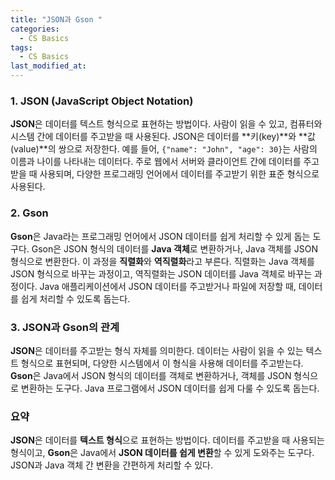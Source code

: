 ```yaml
---
title: "JSON과 Gson "
categories:
  - CS Basics
tags:
  - CS Basics
last_modified_at: 
---
```



### 1. JSON (JavaScript Object Notation)
**JSON**은 데이터를 텍스트 형식으로 표현하는 방법이다. 사람이 읽을 수 있고, 컴퓨터와 시스템 간에 데이터를 주고받을 때 사용된다. JSON은 데이터를 **키(key)**와 **값(value)**의 쌍으로 저장한다. 예를 들어, `{"name": "John", "age": 30}`는 사람의 이름과 나이를 나타내는 데이터다. 주로 웹에서 서버와 클라이언트 간에 데이터를 주고받을 때 사용되며, 다양한 프로그래밍 언어에서 데이터를 주고받기 위한 표준 형식으로 사용된다.

### 2. Gson
**Gson**은 Java라는 프로그래밍 언어에서 JSON 데이터를 쉽게 처리할 수 있게 돕는 도구다. Gson은 JSON 형식의 데이터를 **Java 객체**로 변환하거나, Java 객체를 JSON 형식으로 변환한다. 이 과정을 **직렬화**와 **역직렬화**라고 부른다. 직렬화는 Java 객체를 JSON 형식으로 바꾸는 과정이고, 역직렬화는 JSON 데이터를 Java 객체로 바꾸는 과정이다. Java 애플리케이션에서 JSON 데이터를 주고받거나 파일에 저장할 때, 데이터를 쉽게 처리할 수 있도록 돕는다.

### 3. JSON과 Gson의 관계
**JSON**은 데이터를 주고받는 형식 자체를 의미한다. 데이터는 사람이 읽을 수 있는 텍스트 형식으로 표현되며, 다양한 시스템에서 이 형식을 사용해 데이터를 주고받는다. **Gson**은 Java에서 JSON 형식의 데이터를 객체로 변환하거나, 객체를 JSON 형식으로 변환하는 도구다. Java 프로그램에서 JSON 데이터를 쉽게 다룰 수 있도록 돕는다.

### 요약
**JSON**은 데이터를 **텍스트 형식**으로 표현하는 방법이다. 데이터를 주고받을 때 사용되는 형식이고, **Gson**은 Java에서 **JSON 데이터를 쉽게 변환**할 수 있게 도와주는 도구다. JSON과 Java 객체 간 변환을 간편하게 처리할 수 있다.
